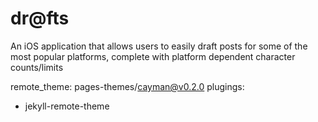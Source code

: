 # dr@fts
An iOS application that allows users to easily draft posts for some of the most popular platforms, complete with platform dependent character counts/limits 




remote_theme: pages-themes/cayman@v0.2.0
plugings:
- jekyll-remote-theme
